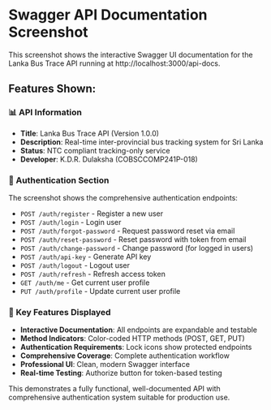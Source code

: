 # Swagger API Documentation Screenshot

This screenshot shows the interactive Swagger UI documentation for the Lanka Bus Trace API running at http://localhost:3000/api-docs.

## Features Shown:

### 📊 API Information
- **Title**: Lanka Bus Trace API (Version 1.0.0)
- **Description**: Real-time inter-provincial bus tracking system for Sri Lanka
- **Status**: NTC compliant tracking-only service
- **Developer**: K.D.R. Dulaksha (COBSCCOMP241P-018)

### 🔐 Authentication Section
The screenshot shows the comprehensive authentication endpoints:
- `POST /auth/register` - Register a new user
- `POST /auth/login` - Login user 
- `POST /auth/forgot-password` - Request password reset via email
- `POST /auth/reset-password` - Reset password with token from email
- `POST /auth/change-password` - Change password (for logged in users)
- `POST /auth/api-key` - Generate API key
- `POST /auth/logout` - Logout user
- `POST /auth/refresh` - Refresh access token
- `GET /auth/me` - Get current user profile
- `PUT /auth/profile` - Update current user profile

### 🌟 Key Features Displayed
- **Interactive Documentation**: All endpoints are expandable and testable
- **Method Indicators**: Color-coded HTTP methods (POST, GET, PUT)
- **Authentication Requirements**: Lock icons show protected endpoints
- **Comprehensive Coverage**: Complete authentication workflow
- **Professional UI**: Clean, modern Swagger interface
- **Real-time Testing**: Authorize button for token-based testing

This demonstrates a fully functional, well-documented API with comprehensive authentication system suitable for production use.